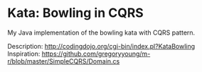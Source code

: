 # Kata: Bowling in CQRS

My Java implementation of the bowling kata with CQRS pattern.  

Description: http://codingdojo.org/cgi-bin/index.pl?KataBowling  
Inspiration: https://github.com/gregoryyoung/m-r/blob/master/SimpleCQRS/Domain.cs  
